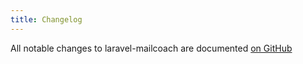 ```yaml
---
title: Changelog
---
```


All notable changes to laravel-mailcoach are documented [on GitHub](https://github.com/spatie/Mailcoach/blob/master/CHANGELOG.md)
